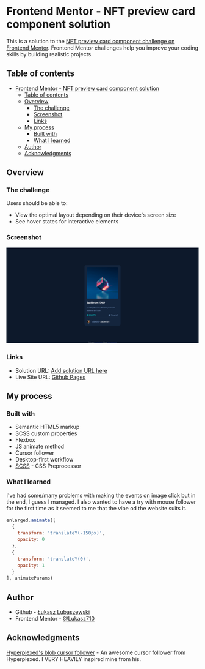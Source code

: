 # Frontend Mentor - NFT preview card component solution

This is a solution to the [NFT preview card component challenge on Frontend Mentor](https://www.frontendmentor.io/challenges/nft-preview-card-component-SbdUL_w0U). Frontend Mentor challenges help you improve your coding skills by building realistic projects. 

## Table of contents

- [Frontend Mentor - NFT preview card component solution](#frontend-mentor---nft-preview-card-component-solution)
  - [Table of contents](#table-of-contents)
  - [Overview](#overview)
    - [The challenge](#the-challenge)
    - [Screenshot](#screenshot)
    - [Links](#links)
  - [My process](#my-process)
    - [Built with](#built-with)
    - [What I learned](#what-i-learned)
  - [Author](#author)
  - [Acknowledgments](#acknowledgments)

## Overview

### The challenge

Users should be able to:

- View the optimal layout depending on their device's screen size
- See hover states for interactive elements

### Screenshot

![](./screenshot.png)

### Links

- Solution URL: [Add solution URL here](https://your-solution-url.com)
- Live Site URL: [Github Pages](https://luckyszakul0.github.io/FM-NFT-preview-card-component/)

## My process

### Built with

- Semantic HTML5 markup
- SCSS custom properties
- Flexbox
- JS animate method
- Cursor follower
- Desktop-first workflow
- [SCSS](https://sass-lang.com/) - CSS Preprocessor

### What I learned

I've had some/many problems with making the events on image click but in the end, I guess I managed. I also wanted to have a try with mouse follower for the first time as it seemed to me that the vibe od the website suits it.

```js
enlarged.animate([
  {
    transform: 'translateY(-150px)',
    opacity: 0
  },
  {
    transform: 'translateY(0)',
    opacity: 1
  }
], animateParams)
```

## Author

- Github - [Łukasz Lubaszewski](https://github.com/luckyszakul0)
- Frontend Mentor - [@Lukasz710](https://www.frontendmentor.io/profile/Lukasz710)

## Acknowledgments

[Hyperplexed's blob cursor follower](https://codepen.io/Hyperplexed/pen/KKBjvbG) - An awesome cursor follower from Hyperplexed. I VERY HEAVILY inspired mine from his.
